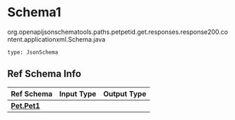 # Schema1
org.openapijsonschematools.paths.petpetid.get.responses.response200.content.applicationxml.Schema.java
```
type: JsonSchema
```

## Ref Schema Info
Ref Schema | Input Type | Output Type
---------- | ---------- | -----------
[**Pet.Pet1**](../../../../../../../../components/schemas/Pet.md) |  | 
